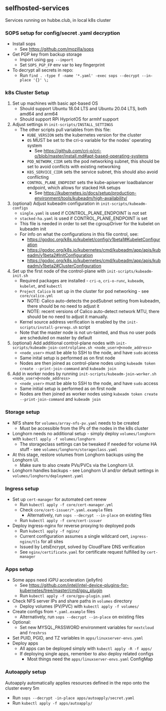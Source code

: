 ## selfhosted-services
Services running on hubbe.club, in local k8s cluster

### SOPS setup for config/secret .yaml decryption
- Install sops
    - See https://github.com/mozilla/sops
- Get PGP key from backup storage
    - Import using `gpg --import`
    - Set `SOPS_PGP_FP` env var to key fingerprint
- To decrypt all secrets in repo:
    - Run `find . -type f -name '*.yaml' -exec sops --decrypt --in-place '{}' \;`

### k8s Cluster Setup
1. Set up machines with basic apt-based OS
    - Should support Ubuntu 18.04 LTS and Ubuntu 20.04 LTS, both amd64 and arm64
    - Should support RPi HypriotOS for armhf support
2. Adjust settings in `init-scripts/INSTALL_SETTINGS`
    - The other scripts pull variables from this file:
        - `KUBE_VERSION` sets the kubernetes version for the cluster
        - `OS` MUST be set to the cri-o variable for the nodes' operating system
            - See https://github.com/cri-o/cri-o/blob/master/install.md#apt-based-operating-systems
        - `POD_NETWORK_CIDR` sets the pod networking subnet, this should be set to avoid conflicts with existing networking
        - `K8S_SERVICE_CIDR` sets the service subnet, this should also avoid conflicting
        - `CONTROL_PLANE_ENDPOINT` sets the kube-apiserver loadbalancer endpoint, which allows for stacked HA setups
            - See https://kubernetes.io/docs/setup/production-environment/tools/kubeadm/high-availability/
3. (optional) Adjust kubeadm configuration in `init-scripts/kubeadm-configs`
    - `single.yaml` is used if CONTROL_PLANE_ENDPOINT is not set
    - `stacked-ha.yaml` is used if CONTROL_PLANE_ENDPOINT is set
    - This file is needed in order to set the cgroupDriver for the kubelet on kubeadm init
    - For info on what the configurations in this file control, see:
        - https://godoc.org/k8s.io/kubelet/config/v1beta1#KubeletConfiguration
        - https://godoc.org/k8s.io/kubernetes/cmd/kubeadm/app/apis/kubeadm/v1beta2#InitConfiguration
        - https://godoc.org/k8s.io/kubernetes/cmd/kubeadm/app/apis/kubeadm/v1beta2#ClusterConfiguration
4. Set up the first node of the control-plane with `init-scripts/kubeadm-init.sh`
    - Required packages are installed - `cri-o`, `cri-o-runc`, `kubeadm`, `kubelet`, and `kubectl`
    - `Project Calico` is set up in the cluster for pod networking - see `core/calico.yml`
        - NOTE: Calico auto-detects the podSubnet setting from kubeadm, there should be no need to adjust it
        - NOTE: recent versions of Calico auto-detect network MTU, there should be no need to adjust it manually.
    - Kernel source address verification is enabled by the `init-scripts/install-prereqs.sh` script
    - Note that the master node is not un-tainted, and thus no user pods are scheduled on master by default
5. (optional) Add additional control-plane nodes with `init-scripts/kubeadm-join-controlplane.sh <node_user>@<node_address>`
    - `<node_user>` must be able to SSH to the node, and have `sudo` access
    - Same inital setup is performed as on first node
    - Nodes are then joined as control-plane nodes using `kubeadm token create --print-join-command` and `kubeadm join`
6. Add in worker nodes by running `init-scripts/kubeadm-join-worker.sh <node_user>@<node_address>`
    - `<node_user>` must be able to SSH to the node, and have `sudo` access
    - Same initial setup is performed as on first node
    - Nodes are then joined as worker nodes using `kubeadm token create --print-join-command` and `kubeadm join`

### Storage setup
- NFS share for `volumes/array-nfs-pv.yaml` needs to be created
    - Must be accessible from the IPs of the nodes in the k8s cluster
- Longhorn needs no additional setup - simply deploy `volumes/longhorn` with `kubectl apply -f volumes/longhorn`
    - The storageclass settings can be tweaked if needed for volume HA stuff - see `volumes/longhorn/storageclass.yaml`
- At this stage, restore volumes from Longhorn backups using the Longhorn UI.
    - Make sure to also create PVs/PVCs via the Longhorn UI.
- Longhorn handles backups - see Longhorn UI and/or default settings in `volumes/longhorn/deployment.yaml`

### Ingress setup
- Set up `cert-manager` for automated cert renew
    - Run `kubectl apply -f core/cert-manager.yml`
    - Check `core/cert-issuer/*.yaml.example` files
        - Alternatively, run `sops --decrypt --in-place` on existing files
    - Run `kubectl apply -f core/cert-issuer`
- Deploy ingress-nginx for reverse proxying to deployed pods
    - Run `kubectl apply -f nginx/`
    - Current configuration assumes a single wildcard cert, `ingress-nginx/tls` for all sites
    - Issued by LetsEncrypt, solved by CloudFlare DNS verification
    - See `nginx/certificate.yaml` for certificate request fulfilled by `cert-manager`

### Apps setup
- Some apps need iGPU acceleration (jellyfin)
    - See https://github.com/intel/intel-device-plugins-for-kubernetes/tree/master/cmd/gpu_plugin
    - Run `kubectl apply -f core/gpu-plugin.yaml`
- Check NFS server IPs and share paths in `volumes` directory
    - Deploy volumes (PV/PVC) with `kubectl apply -f volumes/`
- Create configs from `*.yaml.example` files
    - Alternatively, run `sops --decrypt --in-place` on existing files
- Optional:
    - Set new MYSQL_PASSWORD environment variables for `nextcloud` and `freshrss`
- Set PUID, PGID, and TZ variables in `apps/linuxserver-envs.yaml`
- Deploy apps
    - All apps can be deployed simply with `kubectl apply -R -f apps/`
    - If deploying single apps, remember to also deploy related configs
        - Most things need the `apps/linuxserver-envs.yaml` ConfigMap

### Autoapply setup
Autoapply automatically applies resources defined in the repo onto the cluster every 5m
- Run `sops --decrypt -in-place apps/autoapply/secret.yaml`
- Run `kubectl apply -f apps/autoapply/`
